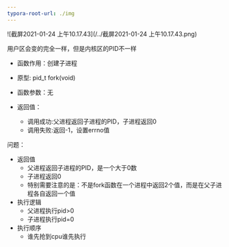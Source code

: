 ```yaml
---
typora-root-url: ./img
---
```


 ![截屏2021-01-24 上午10.17.43](/../截屏2021-01-24 上午10.17.43.png)

用户区会变的完全一样，但是内核区的PID不一样

- 函数作用：创建子进程

- 原型: pid_t fork(void)
- 函数参数：无
- 返回值：
  - 调用成功:父进程返回子进程的PID，子进程返回0
  -  调用失败:返回-1，设置errno值

问题：

- 返回值
  - 父进程返回子进程的PID，是一个大于0数
  - 子进程返回0
  - 特别需要注意的是：不是fork函数在一个进程中返回2个值，而是在父子进程各自返回一个值
- 执行逻辑
  - 父进程执行pid>0
  - 子进程执行pid=0
- 执行顺序
  - 谁先抢到cpu谁先执行 